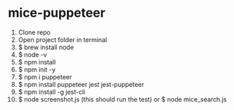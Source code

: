 # mice-puppeteer

1. Clone repo
2. Open project folder in terminal
3. $ brew install node
4.  $ node -v 
5.  $ npm install
6.  $ npm init -y
7.  $ npm i puppeteer
8.  $ npm install puppeteer jest jest-puppeteer
9.  $ npm install -g jest-cli 
10.  $ node screenshot.js (this should run the test) or $ node mice_search.js


